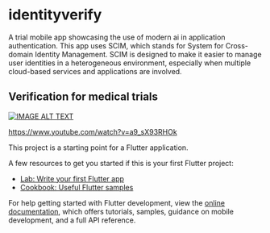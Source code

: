 # identityverify

A trial mobile app showcasing the use of modern ai in application authentication. This app uses SCIM, which stands for System for Cross-domain Identity Management. SCIM is designed to make it easier to manage user identities in a heterogeneous environment, especially when multiple cloud-based services and applications are involved.

## Verification for medical trials

  <a href="https://www.youtube.com/watch?v=a9_sX93RHOk"><img src="https://img.youtube.com/vi/a9_sX93RHOk/0.jpg" alt="IMAGE ALT TEXT"></a>

https://www.youtube.com/watch?v=a9_sX93RHOk

This project is a starting point for a Flutter application.

A few resources to get you started if this is your first Flutter project:

- [Lab: Write your first Flutter app](https://docs.flutter.dev/get-started/codelab)
- [Cookbook: Useful Flutter samples](https://docs.flutter.dev/cookbook)

For help getting started with Flutter development, view the
[online documentation](https://docs.flutter.dev/), which offers tutorials,
samples, guidance on mobile development, and a full API reference.
